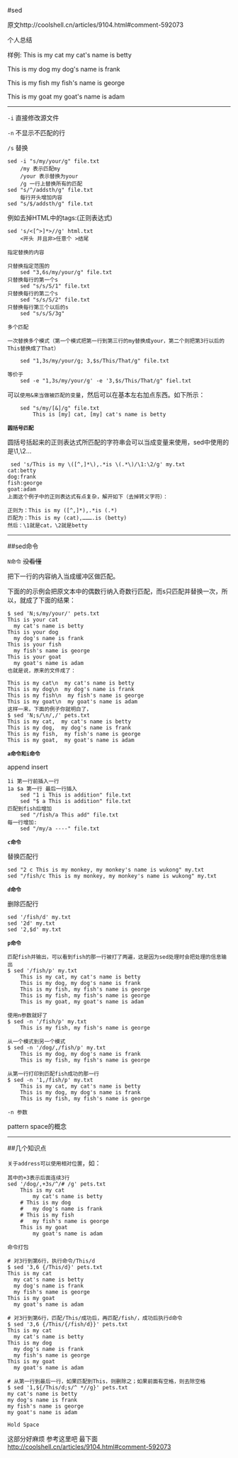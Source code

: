 #sed

原文http://coolshell.cn/articles/9104.html#comment-592073

个人总结

样例:
This is my cat
	my cat's name is betty

This is my dog
	my dog's name is frank

This is my fish
	my fish's name is george

This is my goat
	my goat's name is adam

----

`-i` 直接修改源文件

`-n` 不显示不匹配的行
	
	

`/s` 替换
	
	sed -i "s/my/your/g" file.txt
		/my 表示匹配my
		/your 表示替换为your 
		/g 一行上替换所有的匹配
	sed "s/^/addsth/g" file.txt
		每行开头增加内容
	sed "s/$/addsth/g" file.txt
	
	
例如去掉HTML中的tags:(正则表达式)
	
	sed 's/<[^>]*>//g' html.txt
		<开头 并且非>任意个 >结尾
		
`指定替换的内容`
	
	只替换指定范围的
		sed "3,6s/my/your/g" file.txt
	只替换每行的第一个s
		sed "s/s/S/1" file.txt
	只替换每行的第二个s
		sed "s/s/S/2" file.txt
	只替换每行第三个以后的s
		sed "s/s/S/3g"
		
`多个匹配`

	一次替换多个模式（第一个模式把第一行到第三行的my替换成your，第二个则把第3行以后的This替换成了That）
	
		sed "1,3s/my/your/g; 3,$s/This/That/g" file.txt
	
	等价于
		sed -e "1,3s/my/your/g' -e '3,$s/This/That/g" fiel.txt
		
		
可以`使用&来当做被匹配的变量`，然后可以在基本左右加点东西。如下所示：

		sed "s/my/[&]/g" file.txt
			This is [my] cat, [my] cat's name is betty



**`圆括号匹配`**

圆括号括起来的正则表达式所匹配的字符串会可以当成变量来使用，sed中使用的是\1,\2…
	
	 sed 's/This is my \([^,]*\),.*is \(.*\)/\1:\2/g' my.txt
	cat:betty
	dog:frank
	fish:george
	goat:adam
	上面这个例子中的正则表达式有点复杂，解开如下（去掉转义字符）：

	正则为：This is my ([^,]*),.*is (.*)
	匹配为：This is my (cat),……….is (betty)
	然后：\1就是cat，\2就是betty	


----

##sed命令

`N命令` ~~没看懂~~


把下一行的内容纳入当成缓冲区做匹配。

下面的的示例会把原文本中的偶数行纳入奇数行匹配，而s只匹配并替换一次，所以，就成了下面的结果：

	$ sed 'N;s/my/your/' pets.txt
	This is your cat
	  my cat's name is betty
	This is your dog
	  my dog's name is frank
	This is your fish
	  my fish's name is george
	This is your goat
	  my goat's name is adam
	也就是说，原来的文件成了：

	This is my cat\n  my cat's name is betty
	This is my dog\n  my dog's name is frank
	This is my fish\n  my fish's name is george
	This is my goat\n  my goat's name is adam
	这样一来，下面的例子你就明白了，
	$ sed 'N;s/\n/,/' pets.txt
	This is my cat,  my cat's name is betty
	This is my dog,  my dog's name is frank
	This is my fish,  my fish's name is george
	This is my goat,  my goat's name is adam

**`a命令和i命令`**

append insert
	
	1i 第一行前插入一行
	1a $a 第一行 最后一行插入
		sed "1 i This is addition" file.txt
		sed "$ a This is addition" file.txt
	匹配到fish后增加
		sed "/fish/a This add" file.txt
	每一行增加:
		sed "/my/a ----" file.txt
	
**`c命令`**

替换匹配行

	sed "2 c This is my monkey, my monkey's name is wukong" my.txt
	sed "/fish/c This is my monkey, my monkey's name is wukong" my.txt
	
**`d命令`**

删除匹配行
	
	sed '/fish/d' my.txt
	sed '2d' my.txt
	sed '2,$d' my.txt
	
**`p命令`**
	
	匹配fish并输出，可以看到fish的那一行被打了两遍，这是因为sed处理时会把处理的信息输出
	$ sed '/fish/p' my.txt
		This is my cat, my cat's name is betty
		This is my dog, my dog's name is frank
		This is my fish, my fish's name is george
		This is my fish, my fish's name is george
		This is my goat, my goat's name is adam
 
	使用n参数就好了
	$ sed -n '/fish/p' my.txt
		This is my fish, my fish's name is george
 
	从一个模式到另一个模式
	$ sed -n '/dog/,/fish/p' my.txt
		This is my dog, my dog's name is frank
		This is my fish, my fish's name is george
 
	从第一行打印到匹配fish成功的那一行
	$ sed -n '1,/fish/p' my.txt
		This is my cat, my cat's name is betty
		This is my dog, my dog's name is frank
		This is my fish, my fish's name is george

`-n 参数`
	
pattern space的概念



----
##几个知识点


`关于address可以使用相对位置`，如：
	
	其中的+3表示后面连续3行
	sed '/dog/,+3s/^/# /g' pets.txt
		This is my cat
  			my cat's name is betty
		# This is my dog
		#   my dog's name is frank
		# This is my fish
		#   my fish's name is george
		This is my goat
  			my goat's name is adam

`命令打包`
	
	# 对3行到第6行，执行命令/This/d
	$ sed '3,6 {/This/d}' pets.txt
	This is my cat
	  my cat's name is betty
	  my dog's name is frank
	  my fish's name is george
	This is my goat
	  my goat's name is adam
 
	# 对3行到第6行，匹配/This/成功后，再匹配/fish/，成功后执行d命令
	$ sed '3,6 {/This/{/fish/d}}' pets.txt
	This is my cat
	  my cat's name is betty
	This is my dog
	  my dog's name is frank
	  my fish's name is george
	This is my goat
	  my goat's name is adam
 
	# 从第一行到最后一行，如果匹配到This，则删除之；如果前面有空格，则去除空格
	$ sed '1,${/This/d;s/^ *//g}' pets.txt
	my cat's name is betty
	my dog's name is frank
	my fish's name is george
	my goat's name is adam

`Hold Space`

 这部分好麻烦 参考这里吧 最下面
 http://coolshell.cn/articles/9104.html#comment-592073